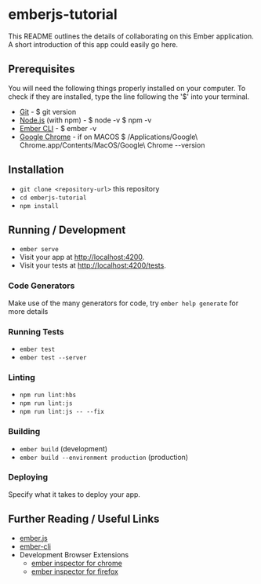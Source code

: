 # emberjs-tutorial

This README outlines the details of collaborating on this Ember application.
A short introduction of this app could easily go here.

## Prerequisites

You will need the following things properly installed on your computer. To check if they are installed, type the line following the '$' into your terminal.

* [Git](https://git-scm.com/) - $ git version
* [Node.js](https://nodejs.org/) (with npm) - $ node -v   $ npm -v
* [Ember CLI](https://ember-cli.com/) - $ ember -v
* [Google Chrome](https://google.com/chrome/) - if on MACOS $ /Applications/Google\ Chrome.app/Contents/MacOS/Google\ Chrome --version

## Installation

* `git clone <repository-url>` this repository
* `cd emberjs-tutorial`
* `npm install`

## Running / Development

* `ember serve`
* Visit your app at [http://localhost:4200](http://localhost:4200).
* Visit your tests at [http://localhost:4200/tests](http://localhost:4200/tests).

### Code Generators

Make use of the many generators for code, try `ember help generate` for more details

### Running Tests

* `ember test`
* `ember test --server`

### Linting

* `npm run lint:hbs`
* `npm run lint:js`
* `npm run lint:js -- --fix`

### Building

* `ember build` (development)
* `ember build --environment production` (production)

### Deploying

Specify what it takes to deploy your app.

## Further Reading / Useful Links

* [ember.js](https://emberjs.com/)
* [ember-cli](https://ember-cli.com/)
* Development Browser Extensions
  * [ember inspector for chrome](https://chrome.google.com/webstore/detail/ember-inspector/bmdblncegkenkacieihfhpjfppoconhi)
  * [ember inspector for firefox](https://addons.mozilla.org/en-US/firefox/addon/ember-inspector/)
